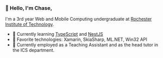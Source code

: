 ### 👋 Hello, I'm Chase,
I'm a 3rd year Web and Mobile Computing undergraduate at <a href="https://www.rit.edu/">Rochester Institute of Technology</a>.

- 🌱 Currently learning <a href="https://github.com/microsoft/TypeScript">TypeScript</a> and <a href="https://nestjs.com/">NestJS</a>
- 🧪 Favorite technologies: Xamarin, SkiaSharp, ML.NET, Win32 API
- 🔭 Currently employed as a Teaching Assistant and as the head tutor in the ICS department.
